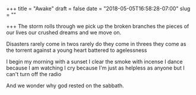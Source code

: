 +++
title = "Awake"
draft = false
date = "2018-05-05T16:58:28-07:00"
slug = ""

+++
The storm rolls through
we pick up the broken branches
the pieces of our lives
our crushed dreams
and we move on.

Disasters rarely come in twos
rarely do they come in threes
they come as the torrent
against a young heart
battered to agelessness

I begin my morning with a sunset
I clear the smoke with incense
I dance because I am watching
I cry because I'm just as helpless as anyone
but I can't turn off the radio

And we wonder why god rested on the sabbath.
